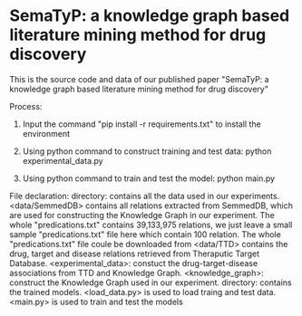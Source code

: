 # SemaTyP: a knowledge graph based literature mining method for drug discovery

This is the source code and data of our published paper "SemaTyP: a knowledge graph based literature mining method for drug discovery"

Process:
1) Input the command "pip install -r requirements.txt" to install the environment 

2) Using python command to construct training and test data: python experimental_data.py

3) Using python command to train and test the model: python main.py


File declaration:
<data> directory: contains all the data used in our experiments.
  <data/SemmedDB> contains all relations extracted from SemmedDB, which are used for constructing the Knowledge Graph in our experiment. The whole "predications.txt" contains 39,133,975 relations, we just leave a small sample "predications.txt" file here which contain 100 relation. The whole "predications.txt" file coule be downloaded from 
  <data/TTD> contains the drug, target and disease relations retrieved from Theraputic Target Database.
<experimental_data>: constuct the drug-target-disease associations from TTD and Knowledge Graph.
<knowledge_graph>: construct the Knowledge Graph used in our experiment.
<models> directory: contains the trained models.
<load_data.py> is used to load traing and test data.
<main.py> is used to train and test the models



